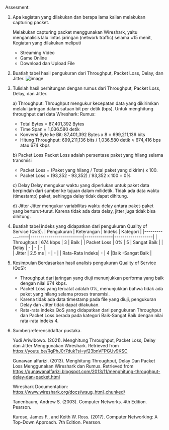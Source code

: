 Assesment:
1. Apa kegiatan yang dilakukan dan berapa lama kalian melakukan capturing packet.
   
   Melakukan capturing packet menggunakan Wireshark, yaitu menganalisis lalu lintas jaringan (network traffic) selama ±15 menit, Kegiatan yang dilakukan meliputi
   - Streaming Video
   - Game Online
   - Download dan Upload File
     
2. Buatlah tabel hasil pengukuran dari Throughput, Packet Loss, Delay, dan Jitter.
   ![image](https://github.com/user-attachments/assets/d5b4dc0e-9654-46ec-b05a-8dfc58c27462)


3. Tulislah hasil perhitungan dengan rumus dari Throughput, Packet Loss, Delay, dan Jitter.
   
   a) Throughput:
      Throughput mengukur kecepatan data yang dikirimkan melalui jaringan dalam satuan bit per detik (bps). Untuk menghitung throughput dari data Wireshark:
    	Rumus:
      -	Total Bytes = 87,401,392 Bytes
      -	Time Span = 1,036.580 detik
      -	Konversi Byte ke Bit: 87,401,392 Bytes x 8 = 699,211,136 bits
      -	Hitung Throughput: 699,211,136 bits / 1,036.580 detik ≈ 674,416 bps atau 674 kbps
        
   b) Packet Loss
      Packet Loss adalah persentase paket yang hilang selama transmisi
      -	Packet Loss = (Paket yang hilang / Total paket yang dikirim) x 100.
      -	Packet Loss = (93,352 - 93,352) / 93,352 x 100 = 0%
        
   c) Delay
      Delay mengukur waktu yang diperlukan untuk paket data berpindah dari sumber ke tujuan dalam milidetik.
      Tidak ada data waktu (timestamp) paket, sehingga delay tidak dapat dihitung.
   
   d) Jitter
      Jitter mengukur variabilitas waktu delay antara paket-paket yang berturut-turut.
      Karena tidak ada data delay, jitter juga tidak bisa dihitung.

4. Buatlah tabel indeks yang didapatkan dari pengukuran Quality of Service (QoS).
    | Pengukuran      | Keterangan               | Indeks       | Kategori          |
    |-----------------|--------------------------|--------------|-------------------|
    | Throughput      | 674 kbps                 | 3            |        Baik       |
    | Packet Loss     | 0%                       | 5            |    Sangat Baik    |
    | Delay           | -                        |      -       |         -         |  
    | Jitter          | 2.5 ms                   |      -       |         -         |
    | Rata-Rata Indeks| -                        | 4            |Baik -Sangat Baik  |
   
5. Kesimpulan
   Berdasarkan hasil analisis pengukuran Quality of Service (QoS):
    - Throughput dari jaringan yang diuji menunjukkan performa yang baik dengan nilai 674 kbps.
    - Packet Loss yang tercatat adalah 0%, menunjukkan bahwa tidak ada paket yang hilang selama proses transmisi.
    - Karena tidak ada data timestamp pada file yang diuji, pengukuran Delay dan Jitter tidak dapat dilakukan.
    - Rata-rata indeks QoS yang didapatkan dari pengukuran Throughput dan Packet Loss berada pada kategori Baik-Sangat Baik dengan nilai rata-rata indeks 4.
      
6. Sumber/referensi/daftar pustaka.
   
   Yudi Ariwibowo. (2021). Menghitung Throughput, Packet Loss, Delay dan Jitter Menggunakan Wireshark. Retrieved from https://youtu.be/RgPhJ0r7duk?si=yf23bnVFPGUv9KSC

   Gunawan alfarizi. (2013). Menghitung Throughput, Delay Dan Packet Loss Menggunakan Wireshark dan Rumus. Retrieved from          
   https://gunawanalfarizi.blogspot.com/2013/11/menghitung-throughput-delay-dan-packet.html

   Wireshark Documentation: https://www.wireshark.org/docs/wsug_html_chunked/
   
   Tanenbaum, Andrew S. (2003). Computer Networks. 4th Edition. Pearson.
   
   Kurose, James F., and Keith W. Ross. (2017). Computer Networking: A Top-Down Approach. 7th Edition. Pearson.
   
    
 


